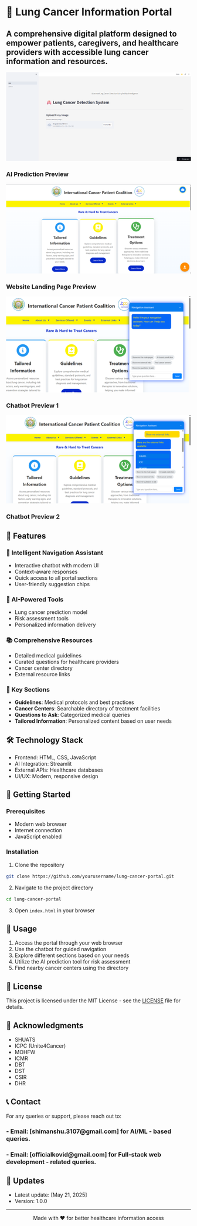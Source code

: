 # 🏥 Lung Cancer Information Portal

<h2>A comprehensive digital platform designed to empower patients, caregivers, and healthcare providers with accessible lung cancer information and resources.</h2>

![Website Preview](./UI_Preview/UI1.png) <h3>AI Prediction Preview</h3> 
![Website Preview](./UI_Preview/UI2.png) <h3>Website Landing Page Preview</h3> 
![Chatbot Interface](./UI_Preview/UI6.png) <h3>Chatbot Preview 1</h3> 
![Chatbot Interface](./UI_Preview/UI5.png) <h3>Chatbot Preview 2</h3> 

## 🌟 Features

### 🤖 Intelligent Navigation Assistant
- Interactive chatbot with modern UI
- Context-aware responses
- Quick access to all portal sections
- User-friendly suggestion chips

### 🧠 AI-Powered Tools
- Lung cancer prediction model
- Risk assessment tools
- Personalized information delivery

### 📚 Comprehensive Resources
- Detailed medical guidelines
- Curated questions for healthcare providers
- Cancer center directory
- External resource links

### 🎯 Key Sections
- **Guidelines**: Medical protocols and best practices
- **Cancer Centers**: Searchable directory of treatment facilities
- **Questions to Ask**: Categorized medical queries
- **Tailored Information**: Personalized content based on user needs

## 🛠️ Technology Stack
- Frontend: HTML, CSS, JavaScript
- AI Integration: Streamlit
- External APIs: Healthcare databases
- UI/UX: Modern, responsive design

## 🚀 Getting Started

### Prerequisites
- Modern web browser
- Internet connection
- JavaScript enabled

### Installation
1. Clone the repository
```bash
git clone https://github.com/yourusername/lung-cancer-portal.git
```
2. Navigate to the project directory
```bash
cd lung-cancer-portal
```
3. Open `index.html` in your browser

## 📱 Usage
1. Access the portal through your web browser
2. Use the chatbot for guided navigation
3. Explore different sections based on your needs
4. Utilize the AI prediction tool for risk assessment
5. Find nearby cancer centers using the directory

## 📄 License
This project is licensed under the MIT License - see the [LICENSE](LICENSE) file for details.

## 🙏 Acknowledgments
- SHUATS
- ICPC (Unite4Cancer)
- MOHFW
- ICMR
- DBT
- DST
- CSIR
- DHR

## 📞 Contact
For any queries or support, please reach out to:
<h3>- Email: [shimanshu.3107@gmail.com] for AI/ML - based queries.</h3>
<h3>- Email: [officialkovid@gmail.com] for Full-stack web development - related queries.</h3>

## 🔄 Updates
- Latest update: [May 21, 2025]
- Version: 1.0.0

---

<div align="center">
Made with ❤️ for better healthcare information access
</div> 